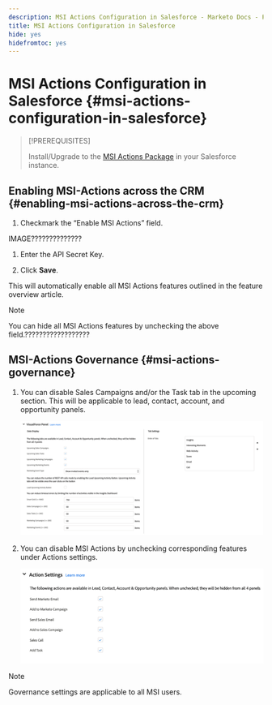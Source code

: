 ```yaml
---
description: MSI Actions Configuration in Salesforce - Marketo Docs - Product Documentation
title: MSI Actions Configuration in Salesforce
hide: yes
hidefromtoc: yes
---
```

# MSI Actions Configuration in Salesforce {#msi-actions-configuration-in-salesforce}

>[!PREREQUISITES]
>
>Install/Upgrade to the [MSI Actions Package](/help/marketo/product-docs/marketo-sales-insight/msi-for-salesforce/configuration/configure-marketo-sales-insight-in-salesforce-enterprise-unlimited.md) in your Salesforce instance.

## Enabling MSI-Actions across the CRM {#enabling-msi-actions-across-the-crm}

1. Checkmark the “Enable MSI Actions” field.

IMAGE??????????????

1. Enter the API Secret Key.

1. Click **Save**.

This will automatically enable all MSI Actions features outlined in the feature overview article.

>[!NOTE]
>
>You can hide all MSI Actions features by unchecking the above field.??????????????????

## MSI-Actions Governance {#msi-actions-governance}

1. You can disable Sales Campaigns and/or the Task tab in the upcoming section. This will be applicable to lead, contact, account, and opportunity panels.

   ![](assets/msi-actions-configuration-in-salesforce-2.png)

1. You can disable MSI Actions by unchecking corresponding features under Actions settings.

   ![](assets/msi-actions-configuration-in-salesforce-3.png)

>[!NOTE]
>
>Governance settings are applicable to all MSI users.
